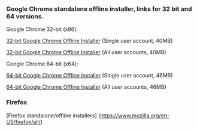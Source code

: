 

### Google Chrome standalone offline installer, links for 32 bit and 64 versions.

Google Chrome 32-bit (x86):

[32-bit Google Chrome Offline Installer](http://www.google.com/chrome/eula.html?standalone=1) (Single user account, 40MB)

[32-bit Google Chrome Offline Installer](http://www.google.com/chrome/eula.html?system=true&standalone=1) (All user accounts, 40MB)

Google Chrome 64-bit (x64):

[64-bit Google Chrome Offline Installer](http://www.google.com/chrome/eula.html?standalone=1&platform=win64) (Single user account, 46MB)

[64-bit Google Chrome Offline Installer](http://www.google.com/chrome/eula.html?system=true&standalone=1&platform=win64) (All user accounts, 46MB)

### Firefox

[Firefox standalone/offline installers] (https://www.mozilla.org/en-US/firefox/all/)
